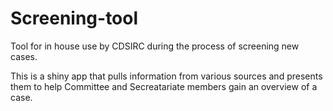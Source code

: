 # Screening-tool
Tool for in house use by CDSIRC during the process of screening new cases.

This is a shiny app that pulls information from various sources and presents them to help Committee and Secreatariate members gain an overview of a case.
